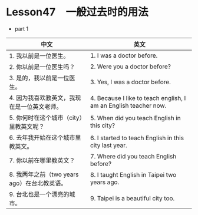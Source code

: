 
# Lesson47　一般过去时的用法

- part 1

| 中文                                         | 英文                                                             |
| -------------------------------------------- | ---------------------------------------------------------------- |
| 1. 我以前是一位医生。                        | 1. I was a doctor before.                                        |
| 2. 你以前是一位医生吗？                      | 2. Were you a doctor before?                                     |
| 3. 是的，我以前是一位医生。                  | 3. Yes, I was a doctor before.                                   |
| 4. 因为我喜欢教英文，我现在是一位英文老师。  | 4. Because I like to teach english, I am an English teacher now. |
| 5. 你何时在这个城市（city）里教英文呢？      | 5. When did you teach English in this city?                      |
| 6. 去年我开始在这个城市里教英文。            | 6. I started to teach English in this city last year.            |
| 7. 你以前在哪里教英文？                      | 7. Where did you teach English before?                           |
| 8. 我两年之前（two years ago）在台北教英语。 | 8. I taught English in Taipei two years ago.                     |
| 9. 台北也是一个漂亮的城市。                  | 9. Taipei is a beautiful city too.                               |